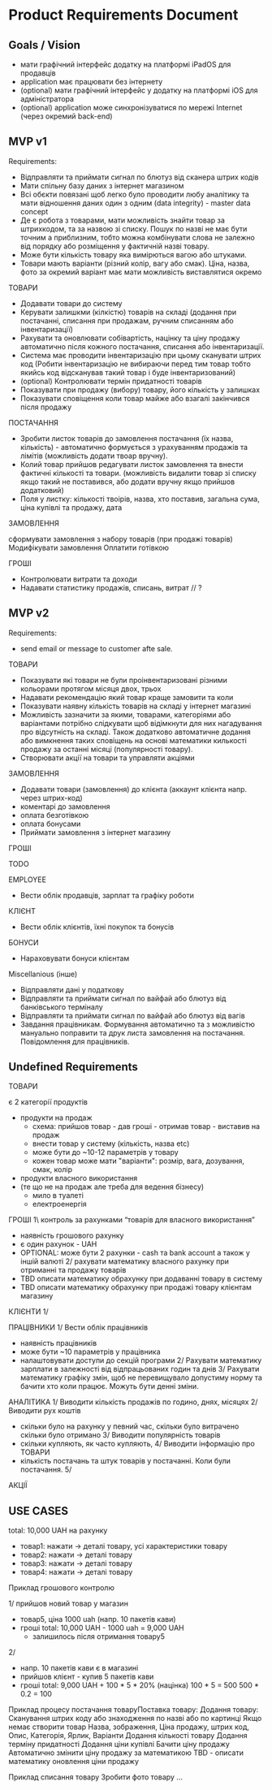 # Product Requirements Document

## Goals / Vision

- мати графічний інтерфейс додатку на платформі iPadOS для продавців
- application має працювати без інтернету
- (optional) мати графічний інтерфейс у додатку на платформі iOS для адміністратора
- (optional) application може синхронізуватися по мережі Internet (через окремий back-end)

## MVP v1

Requirements:

- Відправляти та приймати сигнал по блютуз від сканера штрих кодів
- Мати спільну базу даних з інтернет магазином
- Всі обєкти повязані щоб легко було проводити любу аналітику та мати відношення даних один з одним (data integrity) - master data concept
- Де є робота з товарами, мати можливість знайти товар за штрихкодом, та за назвою зі списку. Пошук по назві не має бути точним а приблизним, тобто можна комбінувати слова не залежно від порядку або розміщення у фактичній назві товару.
- Може бути кількість товару яка вимірються вагою або штуками.
- Товари мають варіанти (різний колір, вагу або смак). Ціна, назва, фото за окремий варіант має мати можливість виставлятися окремо


ТОВАРИ

- Додавати товари до систему
- Керувати залишкми (кілкістю) товарів на складі (додання при постачанні, списання при продажам, ручним списанням або інвентаризації)
- Рахувати та оновлювати собівартість, націнку та ціну продажу автоматично після кожного постачання, списання або інвентаризації.
- Система має проводити інвентаризацію при цьому сканувати штрих код (Робити інвентаризацію не вибираючи перед тим товар тобто якийсь код відсканував такий товар і буде інвентаризований)
- (optional) Контролювати термін придатності товарів
- Показувати при продажу (вибору) товару, його кількість у залишках
- Показувати сповіщення коли товар майже або взагалі закінчився після продажу

ПОСТАЧАННЯ

- Зробити листок товарів до замовлення постачання (їх назва, кількість) - автоматично формується з урахуванням продажів та лімітів (можливість додати твоар вручну).
- Колий товар прийшов редагувати листок замовлення та внести фактичні кількості та товари. (можливість видалити товар зі списку якщо такий не поставився, або додати вручну якщо прийшов додатковий)
- Поля у листку: кількості твоірів, назва, хто поставив, загальна сума, ціна купівлі та продажу, дата

ЗАМОВЛЕННЯ

сформувати замовлення з набору товарів (при продажі товарів)
Модифікувати замовлення
Оплатити готівкою

ГРОШІ

- Контролювати витрати та доходи
- Надавати статистику продажів, списань, витрат // ?


## MVP v2

Requirements:

- send email or message to customer afte sale.

ТОВАРИ

- Показувати які товари не були проінвентаризовані різними кольорами протягом місяця двох, трьох
- Надавати рекомендацію який товар краще замовити та коли
- Показувати наявну кількість товарів на складі у інтернет магазині
- Можливість зазначити за якими, товарами, категоріями або варіантами потрібно слідкувати щоб відімкнути для них нагадування про відсутність на складі. Також додатково автоматичне додання або вимкнення таких сповіщень на основі математики килькості продажу за останні місяці (популярності товару).
- Створювати акції на товари та управляти акціями

ЗАМОВЛЕННЯ

- Додавати товари (замовлення) до клієнта (аккаунт клієнта напр. через штрих-код)
- коментарі до замовлення
- оплата безготівкою
- оплата бонусами
- Приймати замовлення з інтернет магазину

ГРОШІ

TODO

EMPLOYEE

- Вести облік продавців, зарплат та графіку роботи

КЛІЄНТ

- Вести облік клієнтів, їхні покупок та бонусів

БОНУСИ

- Нараховувати бонуси клієнтам

Miscellanious (інше)

- Відправляти дані у податкову
- Відправляти та приймати сигнал по вайфай або блютуз від банківського терміналу
- Відправляти та приймати сигнал по вайфай або блютуз від вагів
- Завдання працівникам. Формування автоматично та з можливістю мануально поправити та друк листа замовлення на постачання. Повідомлення для працівників.

## Undefined Requirements

ТОВАРИ

є 2 категорії  продуктів
- продукти на продаж
  - схема: прийшов товар - дав гроші - отримав товар - виставив на продаж
  - внести товар у систему (кількість, назва etc)
  - може бути до ~10-12 параметрів у товару
  - кожен товар може мати "варіанти": розмір, вага, дозування, смак, колір
- продукти власного використання
- (те що не на продаж але треба для ведення бізнесу)
  - мило в туалеті
  - електроенергія

ГРОШІ
1\ контроль за рахунками “товарів для власного використання”
- наявність грошового рахунку
- є один рахунок - UAH
- OPTIONAL: може бути 2 рахунки - cash та bank account а також у іншій валюті
2/ рахувати математику власного рахунку при отриманні та продажу товарів
- TBD описати математику обрахунку при додаванні товару в систему
- TBD описати математику обрахунку при продажі товару клієнтам магазину 


КЛІЄНТИ
1/ 

ПРАЦІВНИКИ
1/ Вести облік працівників
- наявність працівників
- може бути ~10 параметрів у працівника
- налаштовувати доступи до секцій програми
2/ Рахувати математику зарплати в залежності від відпрацьованих годин та днів
3/ Рахувати математику графіку змін, щоб не перевищувало допустиму норму та бачити хто коли працює. Можуть бути денні зміни.

АНАЛІТИКА
1/ Виводити кількість продажів по годино, днях, місяцях
2/ Виводити рух коштів
- скільки було на рахунку у певний час, скільки було витрачено скільки було отримано 
3/ Виводити популярність товарів
- скільки купляють, як часто купляють,
4/ Виводити інформацію про ТОВАРИ
- кількість постачань та штук товарів у постачанні. Коли були постачання. 
5/

АКЦІЇ

## USE CASES

total: 10,000 UAH на рахунку

- товар1: нажати -> деталі товару, усі характеристики товару
- товар2: нажати -> деталі товару
- товар3: нажати -> деталі товару
- товар4: нажати -> деталі товару 


Приклад грошового контролю

1/ прийшов новий товар у магазин
- товар5, ціна 1000 uah (напр. 10 пакетів кави)
- гроші total: 10,000 UAH - 1000 uah = 9,000 UAH
  - залишилось після отримання товару5

2/ 
- напр. 10 пакетів кави є в магазині
- прийшов клієнт - купив 5 пакетів кави
- гроші total: 9,000 UAH + 100 * 5 * 20% (націнка)
100 * 5 = 500
500 * 0.2 = 100

Приклад процесу постачання товаруПоставка товару:
    Додання товару:
        Сканування штрих коду або знаходження по назві або по картинці
            Якщо немає створити товар
                Назва, зображення, Ціна продажу, штрих код, Опис, Категорія, Ярлик, Варіанти
        Додання кількості товару
        Додання терміну придатності
        Додання ціни купівлі
        Бачити ціну продажу
        Автоматично змінити ціну продажу за математикою
        TBD - описати математику оновлення ціни продажу

Приклад списання товару
  Зробити фото товару
  ...
